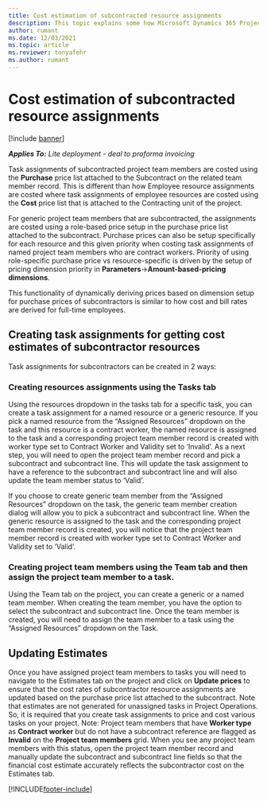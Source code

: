 ```yaml
---
title: Cost estimation of subcontracted resource assignments
description: This topic explains some how Microsoft Dynamics 365 Project Operations calculates cost estimation of subcontracted resource assignments.
author: rumant
ms.date: 12/03/2021
ms.topic: article
ms.reviewer: tonyafehr 
ms.author: rumant
---
```


# Cost estimation of subcontracted resource assignments

[!include [banner](../../includes/dataverse-preview.md)]

_**Applies To:** Lite deployment - deal to proforma invoicing_

Task assignments of subcontracted project team members are costed using the **Purchase** price list attached to the Subcontract on the related team member record. This is different than how Employee resource assignments are costed where task assignments of employee resources are costed using the **Cost** price list that is attached to the Contracting unit of the project. 

For generic project team members that are subcontracted, the assignments are costed using a role-based price setup in the purchase price list attached to the subcontract. Purchase prices can also be setup specifically for each resource and this given priority when costing task assignments of named project team members who are contract workers. 
Priority of using role-specific purchase price vs resource-specific is driven by the setup of pricing dimension priority in **Parameters**->**Amount-based-pricing dimensions**.

This functionality of dynamically deriving prices based on dimension setup for purchase prices of subcontractors is similar to how cost and bill rates are derived for full-time employees. 

## Creating task assignments for getting cost estimates of subcontractor resources

Task assignments for subcontractors can be created in 2 ways: 
### Creating resources assignments using the Tasks tab
Using the resources dropdown in the tasks tab for a specific task, you can create a task assignment for a named resource or a generic resource. 
If you pick a named resource from the “Assigned Resources” dropdown on the task and this resource is a contract worker, the named resource is assigned to the task and a corresponding project team member record is created with worker type set to Contract Worker and Validity set to ‘Invalid’. As a next step, you will need to open the project team member record and pick a subcontract and subcontract line. This will update the task assignment to have a reference to the subcontract and subcontract line and will also update the team member status to ‘Valid’. 

If you choose to create generic team member from the “Assigned Resources” dropdown on the task, the generic team member creation dialog will allow you to pick a subcontract and subcontract line. When the generic resource is assigned to the task and the corresponding project team member record is created, you will notice that the project team member record is created with worker type set to Contract Worker and Validity set to ‘Valid’.  

### Creating project team members using the Team tab and then assign the project team member to a task. 
Using the Team tab on the project, you can create a generic or a named team member. When creating the team member, you have the option to select the subcontract and subcontract line. Once the team member is created, you will need to assign the team member to a task using the “Assigned Resources” dropdown on the Task. 

## Updating Estimates
Once you have assigned project team members to tasks you will need to navigate to the Estimates tab on the project and click on **Update prices** to ensure that the cost rates of subcontractor resource assignments are updated based on the purchase price list attached to the subcontract. Note that estimates are not generated for unassigned tasks in Project Operations. So, it is required that you create task assignments to price and cost various tasks on your project. 
Note: Project team members that have **Worker type** as **Contract worker** but do not have a subcontract reference are flagged as **Invalid** on the **Project team members** grid. When you see any project team members with this status, open the project team member record and manually update the subcontract and subcontract line fields so that the financial cost estimate accurately reflects the subcontractor cost on the Estimates tab. 


[!INCLUDE[footer-include](../../includes/footer-banner.md)]
